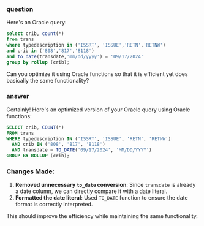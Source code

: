 ### question

Here's an Oracle query:

```sql
select crib, count(*)
from trans
where typedescription in ('ISSRT', 'ISSUE','RETN','RETNW')
and crib in ('808','817','8118')
and to_date(transdate,'mm/dd/yyyy') = '09/17/2024'
group by rollup (crib);
```

Can you optimize it using Oracle functions so that it is efficient yet does basically the same functionality?

### answer

Certainly! Here's an optimized version of your Oracle query using Oracle functions:

```sql
SELECT crib, COUNT(*)
FROM trans
WHERE typedescription IN ('ISSRT', 'ISSUE', 'RETN', 'RETNW')
  AND crib IN ('808', '817', '8118')
  AND transdate = TO_DATE('09/17/2024', 'MM/DD/YYYY')
GROUP BY ROLLUP (crib);
```

### Changes Made:

1. **Removed unnecessary `to_date` conversion**: Since `transdate` is already a date column, we can directly compare it with a date literal.
2. **Formatted the date literal**: Used `TO_DATE` function to ensure the date format is correctly interpreted.

This should improve the efficiency while maintaining the same functionality.

